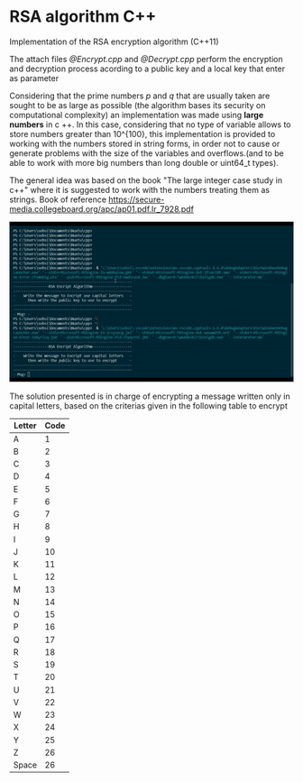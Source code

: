# RSA algorithm C++

Implementation of the RSA encryption algorithm (C++11)


The attach files *@Encrypt.cpp* and *@Decrypt.cpp* perform the encryption and decryption process acording to a public key and a local key that enter as parameter

Considering that the prime numbers *p* and *q* that are usually taken are sought to be as large as possible (the algorithm bases its security on computational complexity) an implementation was made using **large numbers** in c ++. In this case, considering that no type of variable allows to store numbers greater than 10^{100}, this implementation is provided to working with the numbers stored in string forms, in order not to cause or generate problems with the size of the variables and overflows.(and to be able to work with more big  numbers than long double or uint64_t types).


The general idea was based on the book "The large integer case study in c++"
where it is suggested to work with the numbers treating them as strings.
Book of reference https://secure-media.collegeboard.org/apc/ap01.pdf.lr_7928.pdf

![slt-text](https://github.com/SebasSA1/nuxtu-LLP/blob/main/RSA.gif)

The solution presented is in charge of encrypting a message written only in capital letters, based on the criterias given in the following table to encrypt

|Letter | Code |
| ------------- | ------------- |
| A | 1  |
| B | 2  |
| C | 3  |
| D | 4  |
| E | 5  |
| F | 6  |
| G | 7  |
| H | 8  |
| I | 9  |
| J | 10 |
| K | 11 |
| L | 12 |
| M | 13 |
| N | 14 |
| O | 15 |
| P | 16 |
| Q | 17 |
| R | 18 |
| S | 19 |
| T | 20 |
| U | 21 |
| V | 22 |
| W | 23 |
| X | 24 |
| Y | 25 |
| Z | 26 |
| Space | 26 |

